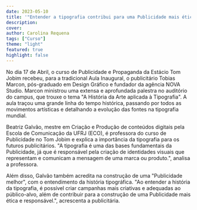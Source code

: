 ```yaml
---
date: 2023-05-10
title: '"Entender a tipografia contribui para uma Publicidade mais ética.", diz publicitária e professora da Estácio sobre aula inaugural de Publicidade'
description: 
cover:
author: Carolina Requena
tags: ["Curso"]
theme: "light"
featured: true
highlight: false
---
```

No dia 17 de Abril, o curso de Publicidade e Propaganda da Estácio Tom Jobim recebeu, para a tradicional Aula Inaugural, o publicitário Tobias Marcon, pós-graduado em Design Gráfico e fundador da agência NOVA Studio. Marcon ministrou uma extensa e aprofundada palestra no auditório do campus, que trouxe o tema "A História da Arte aplicada à Tipografia". A aula traçou uma grande linha do tempo histórica, passando por todos as movimentos artísticas e detalhando a evolução das fontes na tipografia mundial.

Beatriz Galvão, mestre em Criação e Produção de conteúdos digitais pela Escola de Comunicação da UFRJ (ECO), é professora do curso de Publicidade no Tom Jobim e explica a importância da tipografia para os futuros publicitários. "A tipografia é uma das bases fundamentais da Publicidade, já que é responsável pela criação de identidades visuais que representam e comunicam a mensagem de uma marca ou produto.", analisa a professora.

Além disso, Galvão também acredita na construção de uma "Publicidade melhor", com o entendimento da história tipográfica. "Ao entender a história da tipografia, é possível criar campanhas mais criativas e adequadas ao público-alvo, além de contribuir para a construção de uma Publicidade mais ética e responsável.", acrescenta a publicitária.
